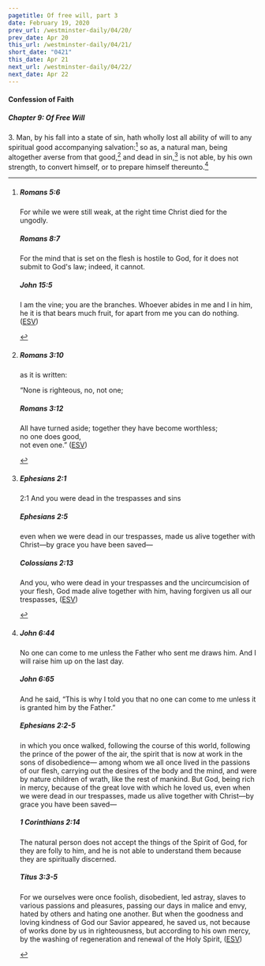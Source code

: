 ```yaml
---
pagetitle: Of free will, part 3
date: February 19, 2020
prev_url: /westminster-daily/04/20/
prev_date: Apr 20
this_url: /westminster-daily/04/21/
short_date: "0421"
this_date: Apr 21
next_url: /westminster-daily/04/22/
next_date: Apr 22
---
```


#### Confession of Faith

##### Chapter 9: Of Free Will

3\. Man, by his fall into a state of sin, hath wholly lost all ability of will to any spiritual good accompanying salvation:[^fnref:wcf1] so as, a natural man, being altogether averse from that good,[^fnref:wcf2] and dead in sin,[^fnref:wcf3] is not able, by his own strength, to convert himself, or to prepare himself thereunto.[^fnref:wcf4]

[^fnref:wcf1]: <div class="esv"><h5>Romans 5:6</h5> <div class="esv-text"><p id="p45005006.01-1">For while we were still weak, at the right time Christ died for the ungodly.</p> </div><h5>Romans 8:7</h5> <div class="esv-text"><p id="p45008007.01-2">For the mind that is set on the flesh is hostile to God, for it does not submit to God's law; indeed, it cannot.</p> </div><h5>John 15:5</h5> <div class="esv-text"><p id="p43015005.01-3"><span class="woc">I am the vine; you are the branches. Whoever abides in me and I in him, he it is that bears much fruit, for apart from me you can do nothing.</span>  (<a href="http://www.esv.org" class="copyright">ESV</a>)</p> </div> </div>

[^fnref:wcf2]: <div class="esv"><h5>Romans 3:10</h5> <div class="esv-text"><p id="p45003010.01-1">as it is written:</p> <div class="block-indent"> <p class="line-group" id="p45003010.05-1">&#8220;None is righteous, no, not one;</p> </div> </div><h5>Romans 3:12</h5> <div class="esv-text"><div class="block-indent"> <p class="line-group" id="p45003012.01-2">All have turned aside; together they have become worthless;<br /> <span class="indent"></span>no one does good,<br /> <span class="indent"></span>not even one.&#8221;  (<a href="http://www.esv.org" class="copyright">ESV</a>)</p> </div> </div> </div>

[^fnref:wcf3]: <div class="esv"><h5>Ephesians 2:1</h5> <div class="esv-text"> <p id="p49002001.05-1"><span class="chapter-num" id="v49002001-1">2:1&nbsp;</span>And you were dead in the trespasses and sins</p> </div><h5>Ephesians 2:5</h5> <div class="esv-text"><p id="p49002005.01-2">even when we were dead in our trespasses, made us alive together with Christ&#8212;by grace you have been saved&#8212;</p> </div><h5>Colossians 2:13</h5> <div class="esv-text"><p id="p51002013.01-3">And you, who were dead in your trespasses and the uncircumcision of your flesh, God made alive together with him, having forgiven us all our trespasses,  (<a href="http://www.esv.org" class="copyright">ESV</a>)</p> </div> </div>

[^fnref:wcf4]: <div class="esv"><h5>John 6:44</h5> <div class="esv-text"><p id="p43006044.01-1"><span class="woc">No one can come to me unless the Father who sent me draws him. And I will raise him up on the last day.</span></p> </div><h5>John 6:65</h5> <div class="esv-text"><p id="p43006065.01-2">And he said, <span class="woc">&#8220;This is why I told you that no one can come to me unless it is granted him by the Father.&#8221;</span></p> </div><h5>Ephesians 2:2-5</h5> <div class="esv-text"><p id="p49002002.01-3">in which you once walked, following the course of this world, following the prince of the power of the air, the spirit that is now at work in the sons of disobedience&#8212; among whom we all once lived in the passions of our flesh, carrying out the desires of the body and the mind, and were by nature children of wrath, like the rest of mankind. But God, being rich in mercy, because of the great love with which he loved us, even when we were dead in our trespasses, made us alive together with Christ&#8212;by grace you have been saved&#8212;</p> </div><h5>1 Corinthians 2:14</h5> <div class="esv-text"><p id="p46002014.01-4">The natural person does not accept the things of the Spirit of God, for they are folly to him, and he is not able to understand them because they are spiritually discerned.</p> </div><h5>Titus 3:3-5</h5> <div class="esv-text"><p id="p56003003.01-5">For we ourselves were once foolish, disobedient, led astray, slaves to various passions and pleasures, passing our days in malice and envy, hated by others and hating one another. But when the goodness and loving kindness of God our Savior appeared, he saved us, not because of works done by us in righteousness, but according to his own mercy, by the washing of regeneration and renewal of the Holy Spirit,  (<a href="http://www.esv.org" class="copyright">ESV</a>)</p> </div> </div>


